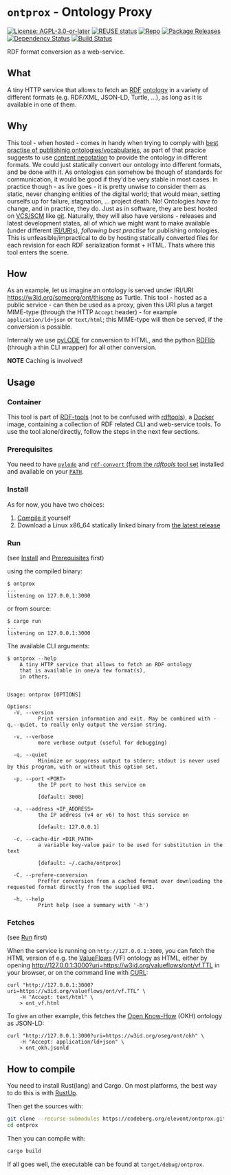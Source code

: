 <!--
SPDX-FileCopyrightText: 2024 Robin Vobruba <hoijui.quaero@gmail.com>

SPDX-License-Identifier: CC0-1.0
-->

# `ontprox` - **Ont**ology **Prox**y

[![License: AGPL-3.0-or-later](
    https://img.shields.io/badge/License-AGPL--3.0--or--later-blue.svg)](
    LICENSE.txt)
[![REUSE status](
    https://api.reuse.software/badge/codeberg.org/elevont/ontprox)](
    https://api.reuse.software/info/codeberg.org/elevont/ontprox)
[![Repo](
    https://img.shields.io/badge/CodeBerg.org-green?style=flat&label=Repo)](
    https://codeberg.org/elevont/ontprox)
[![Package Releases](
    https://img.shields.io/crates/v/ontprox.svg)](
    https://crates.io/crates/ontprox)
[![Dependency Status](
    https://deps.rs/repo/github/elevont/ontprox/status.svg)](
    https://deps.rs/repo/github/elevont/ontprox)
[![Build Status](
    https://github.com/elevont/ontprox/workflows/build/badge.svg)](
    https://github.com/elevont/ontprox/actions)

RDF format conversion as a web-service.

## What

A tiny HTTP service that allows to fetch an [RDF] [ontology]
in a variety of different formats
(e.g. RDF/XML, JSON-LD, Turtle, ...),
as long as it is available in one of them.

## Why

This tool - when hosted - comes in handy
when trying to comply with [best practise of publishinig ontologies/vocabularies](
https://www.w3.org/TR/swbp-vocab-pub/#negotiation),
as part of that pracice suggests to use [content negotation]
to provide the ontology in different formats.
We could just statically convert our ontology into different formats,
and be done with it.
As ontologies can somehow be though of standards for communication,
it would be good if they'd be very stable in most cases.
In practice though - as live goes -
it is pretty unwise to consider them as static,
never changing entities of the digital world;
that would mean,
setting ourselfs up for failure, stagnation, ... project death.
No! Ontologies _have to_ change,
and in practice, they do.
Just as in software, they are best hosted on [VCS/SCM][VCS] like [git].
Naturally, they will also have versions - releases and latest development states,
all of which we might want to make available (under different [IRI/URI][URI]s),
_following best practise_ for publishing ontologies.
This is unfeasible/impractical to do by hosting statically converted files
for each revision for each RDF serialization format + HTML.
Thats where this tool enters the scene.

## How

As an example,
let us imagine an ontology is served under IRI/URI
<https://w3id.org/someorg/ont/thisone>
as Turtle.
This tool - hosted as a public service - can then be used as a proxy,
given this URI plus a target MIME-type
(through the HTTP `Accept` header) -
for example `application/ld+json` or `text/html`;
this MIME-type will then be served,
if the conversion is possible.

Internally we use [pyLODE] for conversion to HTML,
and the python [RDFlib] (through a thin CLI wrapper)
for all other conversion.

**NOTE**
Caching is involved!

## Usage

### Container

This tool is part of [RDF-tools]
(not to be confused with [rdftools]),
a [Docker] image, containing a collection of RDF related
CLI and web-service tools.
To use the tool alone/directly,
follow the steps in the next few sections.

### Prerequisites

You need to have [`pylode`][pyLODE]
and [`rdf-convert` (from the _rdftools_ tool set][rdftools]
installed and available on your [`PATH`][PATH].

### Install

As for now, you have two choices:

1. [Compile it](#how-to-compile) yourself
1. Download a Linux x86\_64 statically linked binary from
   [the latest release](https://codeberg.org/elevont/ontprox/releases/latest)

### Run

(see [Install](#install) and [Prerequisites](#prerequisites) first)

using the compiled binary:

```shell
$ ontprox
...
listening on 127.0.0.1:3000
```

or from source:

```shell
$ cargo run
...
listening on 127.0.0.1:3000
```

The available CLI arguments:

```text
$ ontprox --help
    A tiny HTTP service that allows to fetch an RDF ontology
    that is available in one/a few format(s),
    in others.


Usage: ontprox [OPTIONS]

Options:
  -V, --version
          Print version information and exit. May be combined with -q,--quiet, to really only output the version string.

  -v, --verbose
          more verbose output (useful for debugging)

  -q, --quiet
          Minimize or suppress output to stderr; stdout is never used by this program, with or without this option set.

  -p, --port <PORT>
          the IP port to host this service on

          [default: 3000]

  -a, --address <IP_ADDRESS>
          the IP address (v4 or v6) to host this service on

          [default: 127.0.0.1]

  -c, --cache-dir <DIR_PATH>
          a variable key-value pair to be used for substitution in the text

          [default: ~/.cache/ontprox]

  -C, --prefere-conversion
          Preffer conversion from a cached format over downloading the requested format directly from the supplied URI.

  -h, --help
          Print help (see a summary with '-h')
```

### Fetches

(see [Run](#run) first)

When the service is running on `http://127.0.0.1:3000`,
you can fetch the HTML version
of e.g. the [ValueFlows] (VF) ontology as HTML,
either by opening <http://127.0.0.1:3000?uri=https://w3id.org/valueflows/ont/vf.TTL>
in your browser, or on the command line with [CURL]:

```shell
curl "http://127.0.0.1:3000?uri=https://w3id.org/valueflows/ont/vf.TTL" \
    -H "Accept: text/html" \
    > ont_vf.html
```

To give an other example,
this fetches the [Open Know-How] (OKH) ontology as JSON-LD:

```shell
curl "http://127.0.0.1:3000?uri=https://w3id.org/oseg/ont/okh" \
    -H "Accept: application/ld+json" \
    > ont_okh.jsonld
```

## How to compile

You need to install Rust(lang) and Cargo.
On most platforms, the best way to do this is with [RustUp].

Then get the sources with:

```bash
git clone --recurse-submodules https://codeberg.org/elevont/ontprox.git
cd ontprox
```

Then you can compile with:

```bash
cargo build
```

If all goes well,
the executable can be found at `target/debug/ontprox`.

[CURL]: https://curl.se/
[Docker]: https://en.wikipedia.org/wiki/Docker_(software)
[ontology]: https://en.wikipedia.org/wiki/Ontology_(information_science)
[Open Know-How]: https://github.com/iop-alliance/OpenKnowHow
[PATH]: https://en.wikipedia.org/wiki/PATH_(variable)
[pyLODE]: https://github.com/RDFLib/pyLODE
[RDF]: https://www.w3.org/RDF/
[RDF-tools]: https://gitlab.com/OSEGermany/rdf-tools
[rdftools]: https://github.com/elevont/rdftools
[RDFlib]: https://rdflib.readthedocs.io
[RustUp]: https://rustup.rs/
[ValueFlows]: https://valueflo.ws/
[content negotation]: https://en.wikipedia.org/wiki/Content_negotiation
[VCS]: https://en.wikipedia.org/wiki/Version_control
[git]: https://git-scm.com/
[URI]: https://en.wikipedia.org/wiki/Uniform_Resource_Identifier
